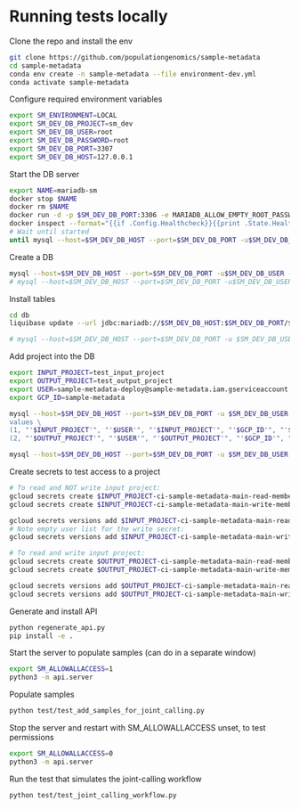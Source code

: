 # Running tests locally

Clone the repo and install the env

```bash
git clone https://github.com/populationgenomics/sample-metadata
cd sample-metadata
conda env create -n sample-metadata --file environment-dev.yml
conda activate sample-metadata
```

Configure required environment variables

```bash
export SM_ENVIRONMENT=LOCAL
export SM_DEV_DB_PROJECT=sm_dev
export SM_DEV_DB_USER=root
export SM_DEV_DB_PASSWORD=root
export SM_DEV_DB_PORT=3307
export SM_DEV_DB_HOST=127.0.0.1
```

Start the DB server

```bash
export NAME=mariadb-sm
docker stop $NAME
docker rm $NAME
docker run -d -p $SM_DEV_DB_PORT:3306 -e MARIADB_ALLOW_EMPTY_ROOT_PASSWORD=1 --name $NAME mariadb
docker inspect --format="{{if .Config.Healthcheck}}{{print .State.Health.Status}}{{end}}" $NAME
# Wait until started
until mysql --host=$SM_DEV_DB_HOST --port=$SM_DEV_DB_PORT -u$SM_DEV_DB_USER -e 'CREATE DATABASE '$SM_DEV_DB_PROJECT';'; do sleep 3; done
```

Create a DB

```bash
mysql --host=$SM_DEV_DB_HOST --port=$SM_DEV_DB_PORT -u$SM_DEV_DB_USER -e 'CREATE DATABASE '$SM_DEV_DB_PROJECT';'
# mysql --host=$SM_DEV_DB_HOST --port=$SM_DEV_DB_PORT -u$SM_DEV_DB_USER -e 'show databases;'
```

Install tables

```bash
cd db
liquibase update --url jdbc:mariadb://$SM_DEV_DB_HOST:$SM_DEV_DB_PORT/$SM_DEV_DB_PROJECT --username=$SM_DEV_DB_USER --classpath mariadb-java-client-2.7.3.jar --changelog-file=project.xml

# mysql --host=$SM_DEV_DB_HOST --port=$SM_DEV_DB_PORT -u $SM_DEV_DB_USER -e 'use '$SM_DEV_DB_PROJECT'; show tables;'
```

Add project into the DB

```bash
export INPUT_PROJECT=test_input_project
export OUTPUT_PROJECT=test_output_project
export USER=sample-metadata-deploy@sample-metadata.iam.gserviceaccount.com
export GCP_ID=sample-metadata

mysql --host=$SM_DEV_DB_HOST --port=$SM_DEV_DB_PORT -u $SM_DEV_DB_USER -e 'use '$SM_DEV_DB_PROJECT'; insert into project (id, name, author, dataset, gcp_id, read_secret_name, write_secret_name) \
values \
(1, "'$INPUT_PROJECT'", "'$USER'", "'$INPUT_PROJECT'", "'$GCP_ID'", "'$INPUT_PROJECT'-ci-sample-metadata-main-read-members-cache", "'$INPUT_PROJECT'-ci-sample-metadata-main-write-members-cache"), \
(2, "'$OUTPUT_PROJECT'", "'$USER'", "'$OUTPUT_PROJECT'", "'$GCP_ID'", "'$OUTPUT_PROJECT'-ci-sample-metadata-main-read-members-cache", "'$OUTPUT_PROJECT'-ci-sample-metadata-main-write-members-cache");'

mysql --host=$SM_DEV_DB_HOST --port=$SM_DEV_DB_PORT -u $SM_DEV_DB_USER -e 'use '$SM_DEV_DB_PROJECT'; select * from project;'
```

Create secrets to test access to a project

```bash
# To read and NOT write input project:
gcloud secrets create $INPUT_PROJECT-ci-sample-metadata-main-read-members-cache --project $GCP_ID
gcloud secrets create $INPUT_PROJECT-ci-sample-metadata-main-write-members-cache --project $GCP_ID

gcloud secrets versions add $INPUT_PROJECT-ci-sample-metadata-main-read-members-cache --data-file=<(echo ,$USER,) --project $GCP_ID
# Note empty user list for the write secret:
gcloud secrets versions add $INPUT_PROJECT-ci-sample-metadata-main-write-members-cache --data-file=<(echo ,) --project $GCP_ID

# To read and write input project:
gcloud secrets create $OUTPUT_PROJECT-ci-sample-metadata-main-read-members-cache --project $GCP_ID
gcloud secrets create $OUTPUT_PROJECT-ci-sample-metadata-main-write-members-cache --project $GCP_ID

gcloud secrets versions add $OUTPUT_PROJECT-ci-sample-metadata-main-read-members-cache --data-file=<(echo ,$USER,) --project $GCP_ID
gcloud secrets versions add $OUTPUT_PROJECT-ci-sample-metadata-main-write-members-cache --data-file=<(echo ,$USER,) --project $GCP_ID
```

Generate and install API

```bash
python regenerate_api.py
pip install -e .
```

Start the server to populate samples (can do in a separate window)

```bash
export SM_ALLOWALLACCESS=1
python3 -m api.server
```

Populate samples

```bash
python test/test_add_samples_for_joint_calling.py
```

Stop the server and restart with SM_ALLOWALLACCESS unset, to test permissions

```bash
export SM_ALLOWALLACCESS=0
python3 -m api.server
```

Run the test that simulates the joint-calling workflow

```bash
python test/test_joint_calling_workflow.py
```
